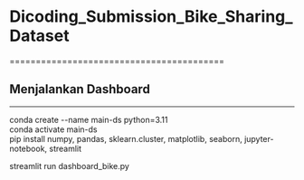 # Dicoding_Submission_Bike_Sharing_Dataset
=========================================

## Menjalankan Dashboard
---------------------
conda create --name main-ds python=3.11<br>
conda activate main-ds<br>
pip install numpy, pandas, sklearn.cluster, matplotlib, seaborn, jupyter-notebook, streamlit 

streamlit run dashboard_bike.py
